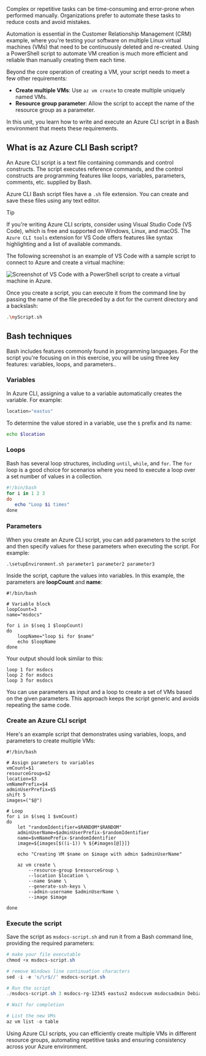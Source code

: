 <!-- markdownlint-disable MD041 -->

Complex or repetitive tasks can be time-consuming and error-prone when performed manually.
Organizations prefer to automate these tasks to reduce costs and avoid mistakes.

Automation is essential in the Customer Relationship Management (CRM) example, where you're testing
your software on multiple Linux virtual machines (VMs) that need to be continuously deleted and
re-created. Using a PowerShell script to automate VM creation is much more efficient and reliable
than manually creating them each time.

Beyond the core operation of creating a VM, your script needs to meet a few other requirements:

- **Create multiple VMs**: Use `az vm create` to create multiple uniquely named VMs.
- **Resource group parameter**: Allow the script to accept the name of the resource group as a
  parameter.

In this unit, you learn how to write and execute an Azure CLI script in a Bash environment that meets these
requirements.

## What is az Azure CLI Bash script?

An Azure CLI script is a text file containing commands and control constructs. The script
executes reference commands, and the control constructs are programming features like loops, variables,
parameters, comments, etc. supplied by Bash.

Azure CLI Bash script files have a `.sh` file extension. You can create and save these files using any
text editor.

> [!TIP]
> If you're writing Azure CLI scripts, consider using Visual Studio Code (VS Code), which is free
> and supported on Windows, Linux, and macOS. The `Azure CLI tools` extension for VS Code offers features
> like syntax highlighting and a list of available commands.

The following screenshot is an example of VS Code with a sample script to connect to Azure and
create a virtual machine:

![Screenshot of VS Code with a PowerShell script to create a virtual machine in Azure.](../media/7-vs-code-azure-cli-extension-screenshot.png)

Once you create a script, you can execute it from the command line by passing the name of
the file preceded by a dot for the current directory and a backslash:

```bash
.\myScript.sh
```

## Bash techniques

Bash includes features commonly found in programming languages. For the script you're focusing on in this exercise, you will be using three key features: variables, loops, and parameters..

### Variables

In Azure CLI, assigning a value to a variable automatically creates the variable. For example:

```powershell
location="eastus"
```

To determine the value stored in a variable, use the `$` prefix and its name:

```bash
echo $location
```

### Loops

Bash has several loop structures, including `until`, `while`, and `for`. The `for` loop is a good choice for scenarios where you need to execute a loop over a set number of values in a collection.

```powershell
#!/bin/bash
for i in 1 2 3
do
   echo "Loop $i times"
done
```

### Parameters

When you create an Azure CLI script, you can add parameters to the script and then specify values
for these parameters when executing the script. For example:

```azurecli
.\setupEnvironment.sh parameter1 parameter2 parameter3
```

Inside the script, capture the values into variables. In this example, the parameters are
**loopCount** and **name**:

```azurecli
#!/bin/bash

# Variable block
loopCount=3
name="msdocs"

for i in $(seq 1 $loopCount)
do
    loopName="loop $i for $name"
    echo $loopName
done
```

Your output should look similar to this:

```output
loop 1 for msdocs
loop 2 for msdocs
loop 3 for msdocs
```

You can use parameters as input and a loop to create a set of VMs based on the given
parameters. This approach keeps the script generic and avoids repeating the same code.

### Create an Azure CLI script

Here's an example script that demonstrates using variables, loops, and parameters to create multiple
VMs:

```azurecli
#!/bin/bash
    
# Assign parameters to variables
vmCount=$1
resourceGroup=$2
location=$3
vmNamePrefix=$4
adminUserPrefix=$5
shift 5
images=("$@")
    
# Loop 
for i in $(seq 1 $vmCount)
do
    let "randomIdentifier=$RANDOM*$RANDOM"
    adminUserName=$adminUserPrefix-$randomIdentifier
    name=$vmNamePrefix-$randomIdentifier
    image=${images[$((i-1)) % ${#images[@]}]}

    echo "Creating VM $name on $image with admin $adminUserName"

    az vm create \
        --resource-group $resourceGroup \
        --location $location \
        --name $name \
        --generate-ssh-keys \
        --admin-username $adminUserName \
        --image $image

done

```

### Execute the script

Save the script as `msdocs-script.sh` and run it from a Bash command line, providing the
required parameters:

```powershell
# make your file executable
chmod +x msdocs-script.sh

# remove Windows line continuation characters
sed -i -e 's/\r$//' msdocs-script.sh

# Run the script
./msdocs-script.sh 3 msdocs-rg-12345 eastus2 msdocsvm msdocsadmin Debian11 Debian11 Ubuntu2204

# Wait for completion

# List the new VMs
az vm list -o table
```

Using Azure CLI scripts, you can efficiently create multiple VMs in different resource groups, automating
repetitive tasks and ensuring consistency across your Azure environment.

